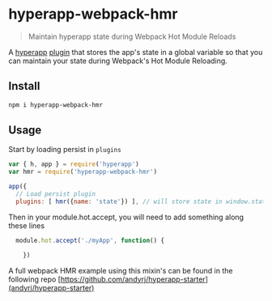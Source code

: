 
# hyperapp-webpack-hmr

> Maintain hyperapp state during Webpack Hot Module Reloads

A [hyperapp](https://github.com/hyperapp/hyperapp) [plugin](https://github.com/hyperapp/hyperapp/blob/master/docs/core.md#plugins) that stores the app's state in a global variable so that you can maintain your state during Webpack's Hot Module Reloading.

## Install

```sh
npm i hyperapp-webpack-hmr
```

## Usage

Start by loading persist in `plugins`

```js
var { h, app } = require('hyperapp')
var hmr = require('hyperapp-webpack-hmr')

app({
  // Load persist plugin
  plugins: [ hmr({name: 'state'}) ], // will store state in window.state by default
```

Then in your module.hot.accept, you will need to add something along these lines 

```js
  module.hot.accept('./myApp', function() {

	})
```

A full webpack HMR example using this mixin's can be found in the following repo [https://github.com/andyrj/hyperapp-starter](andyrj/hyperapp-starter) 
